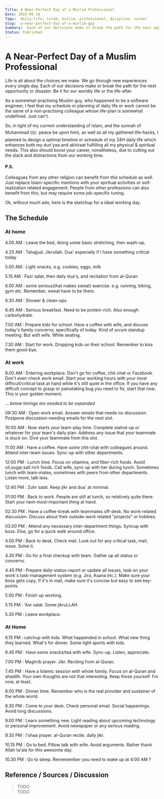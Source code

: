 ```yaml
---
Title: A Near-Perfect Day of a Muslim Professional
Date: 2016-05-10
Tags:  daily-life, islam, muslim, professional, dicipline, career 
Slug:  a-near-perfect-day-of-a-muslim-guy
Summary:  Each of our decisions make or break the path for the next opportunity or disaster. Be it for our worldly life or the life-after.
Status: Published
---
```


# A Near-Perfect Day of a Muslim Professional

Life is all about the choices we make. We go through new experiences every single day. 
Each of our decisions make or break the path for the next opportunity or disaster. Be it for our worldly life or the life-after.

As a somewhat-practising Muslim guy, who happened to be a software engineer, I feel that my schedule or planning of daily life or work cannot be the same of a non-practising colleague whose life-plan is somewhat undefined.
Just can't.

So, in light of my current understanding of Islam, and the sunnah of Muhammad (ﷺ: peace be upon him), as well as all my gathered life-hacks, I planned to design a optimal timeline or schedule of my 24H daily life which enhances both my dun'yaa and akhiraat fulfilling all my physical & spiritual needs. This also should boost your career, nonetheless, due to cutting out the slack and distractions from our working time.

#### P.S.
Colleagues from any other religion can benefit from this schedule as well. Just replace Islam-specific mentions with your spiritual activities or self-realization related engagement. People from other professions can also benefit from this, but may require some job-specific tuning.


Ok, without much ado, here is the sketchup for a ideal working day.

## The Schedule

### At home

4.00 AM  :   Leave the bed, doing some basic stretching, then wash-up.

4.25 AM  :   Tahajjud. Jikrullah. Dua' especially if I have something critical today

5.00 AM  :   Light snacks, e.g. cookies, eggs, milk

5.15 AM  :   Fazr salat, then daily dua's, and recitation from al-Quran

6.00 AM  :   some serious(that makes sweat) exercise. e.g. running, biking, gym etc. Remember, sweat have to be there.

6.30 AM  :   Shower & clean-ups.

6.45 AM  :   Serious breakfast. Need to be protein-rich. Also enough carbohydrate.

7.00 AM  :   Prepare kids for school. Have a coffee with wife, and discuss today's family concerns; specifically of today. Kind of scrum standup meeting. But with wife. While seating.

7.30 AM  :   Start for work. Dropping kids on their school. Remember to kiss them good-bye.

### At work

8.00 AM  :  Entering workplace. Don't go for coffee, chit-chat or Facebook. Don't even check work email. Start your working hours with your most difficult/critical task at hand while it's still quiet in the office. If you have any diffcult concept to grasp or painstaking bug you need to fix, start that now. This is your golden moment.

... _below timings are needed to  be expanded_

09:30 AM :  Open work email. Answer emails that needs no discussion. Postpone discussion-needing emails for the next slot.

10:00 AM :  Now starts your team-play time. Complete statnd-up or whatever for your team's daily plan. Address any issue that your teammate is stuck on. Give your teammate from this slot.

11:00 AM :  Have a coffee. Have some chit-chat with colleagues around. Attend inter-team issues. Sync-up with other departments.

12:00 PM :  Lunch time. Focus on vitamins, and fiber-rich foods. Avoid oil,sugar,salt rich foods. Call wife, sync up with her during lunch. Sometimes lunch with team-mates, sometimes with peers from other departments. Listen more, talk less.

12:40 PM :  Zuhr salat. Keep jikr and dua' at minimal.

01:00 PM  :  Back to work. People are still at lunch, so relatively quite there. Start your next-most-important thing at hand.

02.30 PM  :  Have a coffee-break with teammates off-desk. No work-related discussion. Discuss about their outside-work related "projects" or hobbies.

03.00 PM  :  Attend any necessary inter-department things. Syncup with boss. Else, go for a quick walk around office.

4.00 PM  :   Back to desk. Check mail. Look out for any critical task, mail, issue. Solve it.

4.30 PM  :   Go for a final checkup with team. Gather up all status or concerns.

4.45 PM  :   Prepare daily-status-report or update all issues, task on your work's task-management system (e.g. Jira, Asana etc.). Make sure your boss gets copy. If it's in mail, make sure it's concise but easy to see key-points.

5.00 PM  :   Finish up working.

5.15 PM  :   'Asr salat. Some jikruLLAH.

5.30 PM  :   Leave workplace.

### At Home
6.15 PM  :   catchup with kids. What happended in school. What new thing they learned. What's for dinner. Some light sports with kids.

6.45 PM  :   Have some snacks/tea with wife. Sync-up. Listen, appreciate.

7.00 PM  :   Maghrib prayer. Jikr. Reciting from al-Quran.

7.45 PM  :   Have a Islamic session with whole family. Focus on al-Quran and ahadith. Your own thoughts are not that interesting. Keep those yourself. For now, at least.

8.00 PM  :   Dinner time. Remember who is the real provider and sustainer of the whole world.

8.30 PM  :   Come to your desk. Check personal email. Social happenings. Avoid long discussions.

9.00 PM  :    Learn something new. Light reading about upcoming technology or personal improvement. Avoid newspaper or any serious reading.

9.30 PM  :   I'shaa prayer. al-Quran recite. daily jikr.

10.15 PM  :  Go to bed. Pillow talk with wife. Avoid arguments. Rather thank Allah ta'ala for this awesome day.

10.30 PM  :  Go to sleep. Rememember you need to wake up at 4:00 AM ?


## Reference / Sources / Discussion

> TODO  
> TODO
